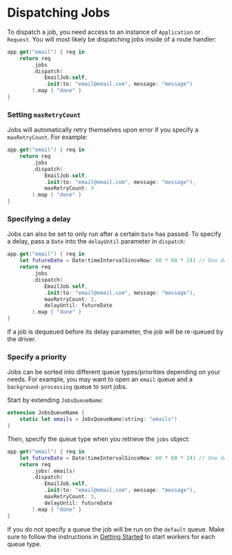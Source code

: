 # Dispatching Jobs

To dispatch a job, you need access to an instance of `Application` or `Request`. You will most likely be dispatching jobs inside of a route handler:

```swift
app.get("email") { req in
    return req
        .jobs
        .dispatch(
            EmailJob.self, 
            .init(to: "email@email.com", message: "message")
        ).map { "done" }
}
```

### Setting `maxRetryCount`

Jobs will automatically retry themselves upon error if you specify a `maxRetryCount`. For example: 

```swift
app.get("email") { req in
    return req
        .jobs
        .dispatch(
            EmailJob.self, 
            .init(to: "email@email.com", message: "message"),
            maxRetryCount: 3
        ).map { "done" }
}
```

### Specifying a delay

Jobs can also be set to only run after a certain `Date` has passed. To specify a delay, pass a `Date` into the `delayUntil` parameter in `dispatch`:

```swift
app.get("email") { req in
    let futureDate = Date(timeIntervalSinceNow: 60 * 60 * 24) // One day
    return req
        .jobs
        .dispatch(
            EmailJob.self, 
            .init(to: "email@email.com", message: "message"),
            maxRetryCount: 3,
            delayUntil: futureDate
        ).map { "done" }
}
```

If a job is dequeued before its delay parameter, the job will be re-queued by the driver. 

### Specify a priority 

Jobs can be sorted into different queue types/priorities depending on your needs. For example, you may want to open an `email` queue and a `background-processing` queue to sort jobs. 

Start by extending `JobsQueueName`:

```swift
extension JobsQueueName {
    static let emails = JobsQueueName(string: "emails")
}
```

Then, specify the queue type when you retrieve the `jobs` object:

```swift
app.get("email") { req in
    let futureDate = Date(timeIntervalSinceNow: 60 * 60 * 24) // One day
    return req
        .jobs(.emails)
        .dispatch(
            EmailJob.self, 
            .init(to: "email@email.com", message: "message"),
            maxRetryCount: 3,
            delayUntil: futureDate
        ).map { "done" }
}
```

If you do not specify a queue the job will be run on the `default` queue. Make sure to follow the instructions in [Getting Started](/jobs/getting-started.md#running-workers) to start workers for each queue type. 